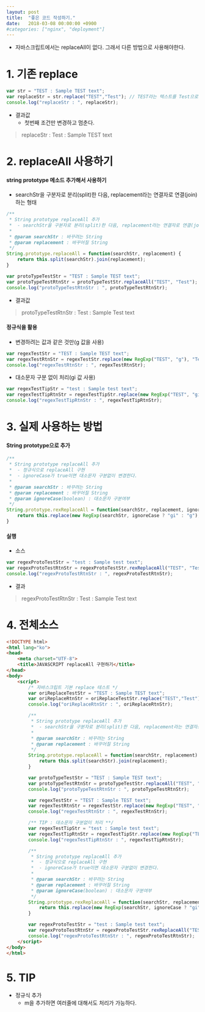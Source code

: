 ```yaml
---
layout: post
title:  "좋은 코드 작성하기."
date:   2018-03-08 00:00:00 +0900
#categories: ["nginx", "deployment"]
---
```


- 자바스크립트에서는 replaceAll이 없다. 그래서 다른 방법으로 사용해야한다.
# 1. 기존 replace

```javascript
var str = "TEST : Sample TEST text";
var replaceStr = str.replace("TEST","Test"); // TEST라는 텍스트를 Test으로 변경
console.log("replaceStr : ", replaceStr);
```

- 결과값
    - 첫번째 조건만 변경하고 멈춘다.
> replaceStr :  Test : Sample TEST text

# 2. replaceAll 사용하기
#### string prototype 메소드 추가해서 사용하기
- searchStr을 구분자로 분리(split)한 다음, replacement라는 연결자로 연결(join)하는 형태

```javascript
/**
 * String prototype replaceAll 추가
 *  - searchStr을 구분자로 분리(split)한 다음, replacement라는 연결자로 연결(join)하는 형태
 *
 * @param searchStr : 바꾸려는 String
 * @param replacement : 바꾸어질 String
 */
String.prototype.replaceAll = function(searchStr, replacement) {
    return this.split(searchStr).join(replacement);
}

var protoTypeTestStr = "TEST : Sample TEST text";
var protoTypeTestRtnStr = protoTypeTestStr.replaceAll("TEST", "Test");
console.log("protoTypeTestRtnStr : ", protoTypeTestRtnStr);
```
- 결과값
> protoTypeTestRtnStr :  Test : Sample Test text


#### 정규식을 활용
- 변경하려는 값과 같은 것만(g 값을 사용)

```javascript
var regexTestStr = "TEST : Sample TEST text";
var regexTestRtnStr = regexTestStr.replace(new RegExp("TEST", "g"), "Test");
console.log("regexTestRtnStr : ", regexTestRtnStr);
```

- 대소문자 구분 없이 처리(gi 값 사용)

```javascript
var regexTestTipStr = "test : Sample test text";
var regexTestTipRtnStr = regexTestTipStr.replace(new RegExp("TEST", "gi"), "Test");
console.log("regexTestTipRtnStr : ", regexTestTipRtnStr);
```

# 3. 실제 사용하는 방법
#### String prototype으로 추가

```javascript
/**
 * String prototype replaceAll 추가
 *  - 정규식으로 replaceAll 구현
 *  - ignoreCase가 true이면 대소문자 구분없이 변경한다.
 *
 * @param searchStr : 바꾸려는 String
 * @param replacement : 바꾸어질 String
 * @param ignoreCase(boolean) : 대소문자 구분여부
 */
String.prototype.rexReplaceAll = function(searchStr, replacement, ignoreCase) {
    return this.replace(new RegExp(searchStr, ignoreCase ? "gi" : "g"), replacement);
}
```

#### 실행
- 소스

```javascript
var regexProtoTestStr = "test : Sample test text";
var regexProtoTestRtnStr = regexProtoTestStr.rexReplaceAll("TEST", "Test", true);
console.log("regexProtoTestRtnStr : ", regexProtoTestRtnStr);
```

- 결과
> regexProtoTestRtnStr :  Test : Sample Test text

# 4. 전체소스
```html
<!DOCTYPE html>
<html lang="ko">
<head>
    <meta charset="UTF-8">
    <title>JAVASCRIPT replaceAll 구현하기</title>
</head>
<body>
    <script>
        /* 자바스크립트 기본 replace 테스트 */
        var oriReplaceTestStr = "TEST : Sample TEST text";
        var oriReplaceRtnStr = oriReplaceTestStr.replace("TEST","Test"); // TEST라는 텍스트를 Test으로 변경
        console.log("oriReplaceRtnStr : ", oriReplaceRtnStr);

        /**
         * String prototype replaceAll 추가
         *  - searchStr을 구분자로 분리(split)한 다음, replacement라는 연결자로 연결(join)하는 형태
         *
         * @param searchStr : 바꾸려는 String
         * @param replacement : 바꾸어질 String
         */
        String.prototype.replaceAll = function(searchStr, replacement) {
            return this.split(searchStr).join(replacement);
        }

        var protoTypeTestStr = "TEST : Sample TEST text";
        var protoTypeTestRtnStr = protoTypeTestStr.replaceAll("TEST", "Test");
        console.log("protoTypeTestRtnStr : ", protoTypeTestRtnStr);

        var regexTestStr = "TEST : Sample TEST text";
        var regexTestRtnStr = regexTestStr.replace(new RegExp("TEST", "g"), "Test");
        console.log("regexTestRtnStr : ", regexTestRtnStr);

        /** TIP : 대소문자 구분없이 처리 **/
        var regexTestTipStr = "test : Sample test text";
        var regexTestTipRtnStr = regexTestTipStr.replace(new RegExp("TEST", "gi"), "Test");
        console.log("regexTestTipRtnStr : ", regexTestTipRtnStr);

        /**
         * String prototype replaceAll 추가
         *  - 정규식으로 replaceAll 구현
         *  - ignoreCase가 true이면 대소문자 구분없이 변경한다.
         *
         * @param searchStr : 바꾸려는 String
         * @param replacement : 바꾸어질 String
         * @param ignoreCase(boolean) : 대소문자 구분여부
         */
        String.prototype.rexReplaceAll = function(searchStr, replacement, ignoreCase) {
            return this.replace(new RegExp(searchStr, ignoreCase ? "gi" : "g"), replacement);
        }

        var regexProtoTestStr = "test : Sample test text";
        var regexProtoTestRtnStr = regexProtoTestStr.rexReplaceAll("TEST", "Test", true);
        console.log("regexProtoTestRtnStr : ", regexProtoTestRtnStr);
    </script>
</body>
</html>
```

# 5. TIP
- 정규식 추가
    - m을 추가하면 여러줄에 대해서도 처리가 가능하다.